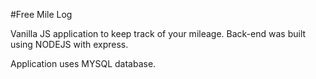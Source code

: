 #Free Mile Log

Vanilla JS application to keep track of your mileage.  Back-end was built using NODEJS with express.

Application uses MYSQL database.
